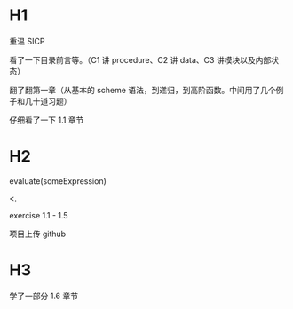 # H1

重温 SICP

看了一下目录前言等。（C1 讲 procedure、C2 讲 data、C3 讲模块以及内部状态）

翻了翻第一章（从基本的 scheme 语法，到递归，到高阶函数。中间用了几个例子和几十道习题）

仔细看了一下 1.1 章节

# H2

evaluate(someExpression)

<. <the result>

exercise 1.1 - 1.5

项目上传 github

# H3

学了一部分 1.6 章节
